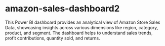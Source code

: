 # amazon-sales-dashboard2
This Power BI dashboard provides an analytical view of Amazon Store Sales Data, showcasing insights across various dimensions like region, category, product, and segment. The dashboard helps to understand sales trends, profit contributions, quantity sold, and returns.
